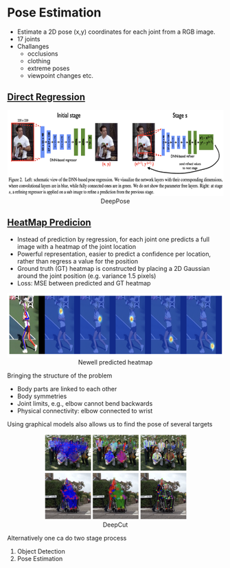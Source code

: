 # Pose Estimation
- Estimate a 2D pose (x,y) coordinates for each joint from a RGB image.
- 17 joints
- Challanges
    - occlusions
    - clothing
    - extreme poses
    - viewpoint changes etc.

## [Direct Regression](https://arxiv.org/pdf/1312.4659)

<div align='center'>
<img src='https://raw.githubusercontent.com/rokmr/Computer-Vision/refs/heads/main/assets/DeepPose.png' height=200>
<figcaption>
DeepPose
</figcaption>
</div>



## [HeatMap Predicion](https://arxiv.org/pdf/1603.06937)
- Instead of prediction by regression, for each joint one
predicts a full image with a heatmap of the joint location
- Powerful representation, easier to predict a confidence per
location, rather than regress a value for the position
- Ground truth (GT) heatmap is constructed by placing a 2D
Gaussian around the joint position (e.g. variance 1.5 pixels)
- Loss: MSE between predicted and GT heatmap

<div align='center'>
<img src='https://raw.githubusercontent.com/rokmr/Computer-Vision/refs/heads/main/assets/Newell.png' height=150>
<figcaption>
Newell predicted heatmap
</figcaption>
</div>

Bringing the structure of the problem
- Body parts are linked to each other
- Body symmetries
- Joint limits, e.g., elbow cannot bend backwards
- Physical connectivity: elbow connected to wrist

Using graphical models also allows us to find the pose
of several targets

<div align='center'>
<img src='https://raw.githubusercontent.com/rokmr/Computer-Vision/refs/heads/main/assets/DeepCut.png' height=200>
<figcaption>
DeepCut
</figcaption>
</div>

Alternatively one ca do two stage process

1. Object Detection
2. Pose Estimation